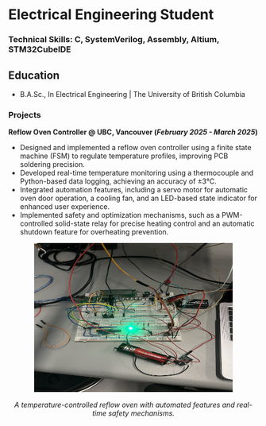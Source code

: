 # Electrical Engineering Student

### Technical Skills: C, SystemVerilog, Assembly, Altium, STM32CubeIDE

## Education
- B.A.Sc., In Electrical Engineering | The University of British Columbia

### Projects
**Reflow Oven Controller @ UBC, Vancouver (_February 2025 - March 2025_)**
- Designed and implemented a reflow oven controller using a finite state machine (FSM) to regulate temperature profiles, improving
PCB soldering precision.
- Developed real-time temperature monitoring using a thermocouple and Python-based data logging, achieving an accuracy of ±3°C.
- Integrated automation features, including a servo motor for automatic oven door operation, a cooling fan, and an LED-based state
indicator for enhanced user experience.
- Implemented safety and optimization mechanisms, such as a PWM-controlled solid-state relay for precise heating control and an
automatic shutdown feature for overheating prevention.


<p align="center">
  <img src="assets/img/IMG_1365.jpeg" alt="Reflow Oven Controller" width="400" height="300"/>
</p>

<p align="center"><em>A temperature-controlled reflow oven with automated features and real-time safety mechanisms.</em></p>
